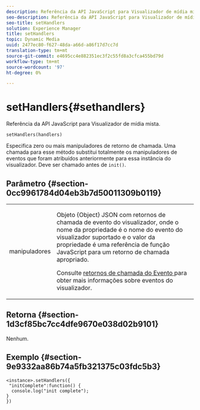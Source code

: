 ```yaml
---
description: Referência da API JavaScript para Visualizador de mídia mista.
seo-description: Referência da API JavaScript para Visualizador de mídia mista.
seo-title: setHandlers
solution: Experience Manager
title: setHandlers
topic: Dynamic Media
uuid: 2477ec80-f627-48da-a66d-a86f17d7cc7d
translation-type: tm+mt
source-git-commit: e4695cc4e882351ec3f2c55fd8a3cfca455bd79d
workflow-type: tm+mt
source-wordcount: '97'
ht-degree: 0%

---
```



# setHandlers{#sethandlers}

Referência da API JavaScript para Visualizador de mídia mista.

`setHandlers(handlers)`

Especifica zero ou mais manipuladores de retorno de chamada. Uma chamada para esse método substitui totalmente os manipuladores de eventos que foram atribuídos anteriormente para essa instância do visualizador. Deve ser chamado antes de `init()`.

## Parâmetro {#section-0cc9961784d04eb3b7d50011309b0119}

<table id="table_896DFF34A68A403DB93A6D597461A573"> 
 <tbody> 
  <tr> 
   <td colname="col1"> <p> <span class="codeph"> <span class="varname"> manipuladores  </span> </span> </p> </td> 
   <td colname="col2"> <p> <span class="codeph"> Objeto {Object}  </span> JSON com retornos de chamada de evento do visualizador, onde o nome da propriedade é o nome do evento do visualizador suportado e o valor da propriedade é uma referência de função JavaScript para um retorno de chamada apropriado. </p> <p>Consulte <a href="../../../c-html5-s7-aem-asset-viewers/c-html5-mixedmedia-viewer-about/c-html5-mixedmedia-event-callbacks.md#concept-273d2cddbb7144e284b618ffaf3deabc" format="dita" scope="local"> retornos de chamada do Evento </a> para obter mais informações sobre eventos do visualizador. </p> </td> 
  </tr> 
 </tbody> 
</table>

## Retorna {#section-1d3cf85bc7cc4dfe9670e038d02b9101}

Nenhum.

## Exemplo {#section-9e9332aa86b74a5fb321375c03fdc5b3}

```
<instance>.setHandlers({ 
 "initComplete":function() { 
  console.log("init complete"); 
} 
})
```

